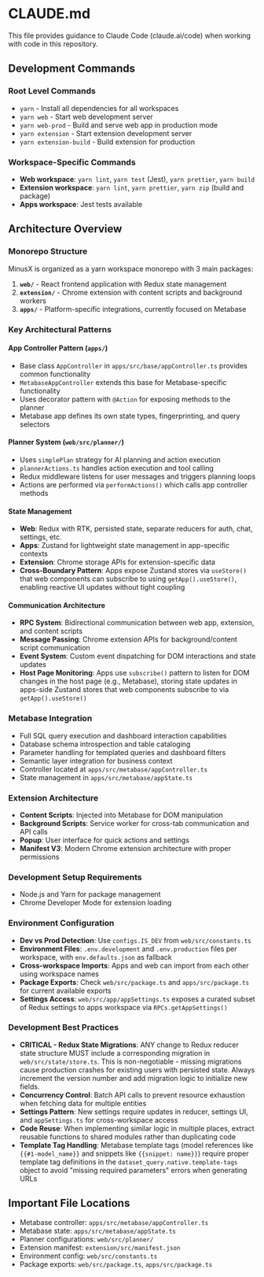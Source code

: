 # CLAUDE.md

This file provides guidance to Claude Code (claude.ai/code) when working with code in this repository.

## Development Commands

### Root Level Commands
- `yarn` - Install all dependencies for all workspaces
- `yarn web` - Start web development server
- `yarn web-prod` - Build and serve web app in production mode
- `yarn extension` - Start extension development server
- `yarn extension-build` - Build extension for production

### Workspace-Specific Commands
- **Web workspace**: `yarn lint`, `yarn test` (Jest), `yarn prettier`, `yarn build`
- **Extension workspace**: `yarn lint`, `yarn prettier`, `yarn zip` (build and package)
- **Apps workspace**: Jest tests available

## Architecture Overview

### Monorepo Structure
MinusX is organized as a yarn workspace monorepo with 3 main packages:

1. **`web/`** - React frontend application with Redux state management
2. **`extension/`** - Chrome extension with content scripts and background workers  
3. **`apps/`** - Platform-specific integrations, currently focused on Metabase

### Key Architectural Patterns

#### App Controller Pattern (`apps/`)
- Base class `AppController` in `apps/src/base/appController.ts` provides common functionality
- `MetabaseAppController` extends this base for Metabase-specific functionality
- Uses decorator pattern with `@Action` for exposing methods to the planner
- Metabase app defines its own state types, fingerprinting, and query selectors

#### Planner System (`web/src/planner/`)
- Uses `simplePlan` strategy for AI planning and action execution
- `plannerActions.ts` handles action execution and tool calling
- Redux middleware listens for user messages and triggers planning loops
- Actions are performed via `performActions()` which calls app controller methods

#### State Management
- **Web**: Redux with RTK, persisted state, separate reducers for auth, chat, settings, etc.
- **Apps**: Zustand for lightweight state management in app-specific contexts
- **Extension**: Chrome storage APIs for extension-specific data
- **Cross-Boundary Pattern**: Apps expose Zustand stores via `useStore()` that web components can subscribe to using `getApp().useStore()`, enabling reactive UI updates without tight coupling

#### Communication Architecture
- **RPC System**: Bidirectional communication between web app, extension, and content scripts
- **Message Passing**: Chrome extension APIs for background/content script communication  
- **Event System**: Custom event dispatching for DOM interactions and state updates
- **Host Page Monitoring**: Apps use `subscribe()` pattern to listen for DOM changes in the host page (e.g., Metabase), storing state updates in apps-side Zustand stores that web components subscribe to via `getApp().useStore()`

### Metabase Integration
- Full SQL query execution and dashboard interaction capabilities
- Database schema introspection and table cataloging
- Parameter handling for templated queries and dashboard filters
- Semantic layer integration for business context
- Controller located at `apps/src/metabase/appController.ts`
- State management in `apps/src/metabase/appState.ts`

### Extension Architecture
- **Content Scripts**: Injected into Metabase for DOM manipulation
- **Background Scripts**: Service worker for cross-tab communication and API calls
- **Popup**: User interface for quick actions and settings
- **Manifest V3**: Modern Chrome extension architecture with proper permissions

### Development Setup Requirements
- Node.js and Yarn for package management
- Chrome Developer Mode for extension loading

### Environment Configuration
- **Dev vs Prod Detection**: Use `configs.IS_DEV` from `web/src/constants.ts`
- **Environment Files**: `.env.development` and `.env.production` files per workspace, with `env.defaults.json` as fallback
- **Cross-workspace Imports**: Apps and web can import from each other using workspace names
- **Package Exports**: Check `web/src/package.ts` and `apps/src/package.ts` for current available exports
- **Settings Access**: `web/src/app/appSettings.ts` exposes a curated subset of Redux settings to apps workspace via `RPCs.getAppSettings()`

### Development Best Practices
- **CRITICAL - Redux State Migrations**: ANY change to Redux reducer state structure MUST include a corresponding migration in `web/src/state/store.ts`. This is non-negotiable - missing migrations cause production crashes for existing users with persisted state. Always increment the version number and add migration logic to initialize new fields.
- **Concurrency Control**: Batch API calls to prevent resource exhaustion when fetching data for multiple entities
- **Settings Pattern**: New settings require updates in reducer, settings UI, and `appSettings.ts` for cross-workspace access
- **Code Reuse**: When implementing similar logic in multiple places, extract reusable functions to shared modules rather than duplicating code
- **Template Tag Handling**: Metabase template tags (model references like `{{#1-model_name}}` and snippets like `{{snippet: name}}`) require proper template tag definitions in the `dataset_query.native.template-tags` object to avoid "missing required parameters" errors when generating URLs

## Important File Locations
- Metabase controller: `apps/src/metabase/appController.ts`
- Metabase state: `apps/src/metabase/appState.ts`
- Planner configurations: `web/src/planner/`
- Extension manifest: `extension/src/manifest.json`
- Environment config: `web/src/constants.ts`
- Package exports: `web/src/package.ts`, `apps/src/package.ts`